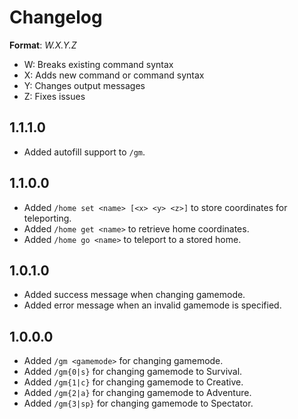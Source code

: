 # Changelog

**Format**: *W.X.Y.Z*
- W: Breaks existing command syntax
- X: Adds new command or command syntax
- Y: Changes output messages
- Z: Fixes issues

## 1.1.1.0
- Added autofill support to `/gm`.

## 1.1.0.0
- Added `/home set <name> [<x> <y> <z>]` to store coordinates for teleporting.
- Added `/home get <name>` to retrieve home coordinates.
- Added `/home go <name>` to teleport to a stored home.

## 1.0.1.0
- Added success message when changing gamemode.
- Added error message when an invalid gamemode is specified.

## 1.0.0.0
- Added `/gm <gamemode>` for changing gamemode.
- Added `/gm{0|s}` for changing gamemode to Survival.
- Added `/gm{1|c}` for changing gamemode to Creative.
- Added `/gm{2|a}` for changing gamemode to Adventure.
- Added `/gm{3|sp}` for changing gamemode to Spectator.
